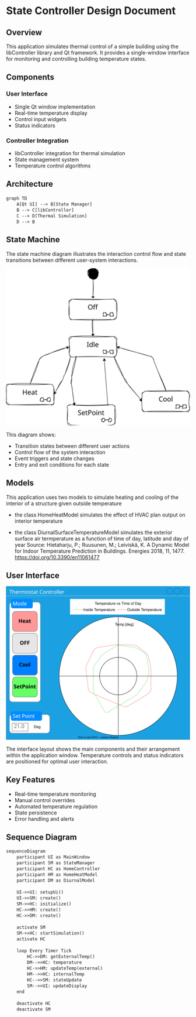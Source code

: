 # State Controller Design Document

## Overview
This application simulates thermal control of a simple building using the libController library and Qt framework. It provides a single-window interface for monitoring and controlling building temperature states.

## Components

### User Interface
- Single Qt window implementation
- Real-time temperature display
- Control input widgets
- Status indicators

### Controller Integration
- libController integration for thermal simulation
- State management system
- Temperature control algorithms

## Architecture
```mermaid
graph TD
    A[Qt UI] --> B[State Manager]
    B --> C[libController]
    C --> D[Thermal Simulation]
    D --> B
```
## State Machine
The state machine diagram illustrates the interaction control flow and state transitions between different user-system interactions.

![State machine diagram](state_machine.drawio.svg)

This diagram shows:
- Transition states between different user actions
- Control flow of the system interaction
- Event triggers and state changes
- Entry and exit conditions for each state

## Models
This application uses two models to simulate heating and cooling of the interior of a structure given outside temperature
- the class HomeHeatModel simulates the effect of HVAC plan output on interior temperature

- the class DiurnalSurfaceTemperatureModel simulates the exterior surface air termperature as a function of time of day, latitude and day of year
Source: Hietaharju, P.; Ruusunen, M.; Leiviskä, K. A Dynamic Model for Indoor Temperature Prediction in Buildings. Energies 2018, 11, 1477. https://doi.org/10.3390/en11061477

## User Interface
![User Interface Design](ux.drawio.svg)

The interface layout shows the main components and their arrangement within the application window. Temperature controls and status indicators are positioned for optimal user interaction.

## Key Features
- Real-time temperature monitoring
- Manual control overrides
- Automated temperature regulation
- State persistence
- Error handling and alerts

## Sequence Diagram
```mermaid
sequenceDiagram
    participant UI as MainWindow
    participant SM as StateManager
    participant HC as HomeController
    participant HM as HomeHeatModel
    participant DM as DiurnalModel

    UI->>UI: setupUi()
    UI->>SM: create()
    SM->>HC: initialize()
    HC->>HM: create()
    HC->>DM: create()
    
    activate SM
    SM->>HC: startSimulation()
    activate HC
    
    loop Every Timer Tick
        HC->>DM: getExternalTemp()
        DM-->>HC: temperature
        HC->>HM: updateTemp(external)
        HM-->>HC: internalTemp
        HC-->>SM: stateUpdate
        SM-->>UI: updateDisplay
    end
    
    deactivate HC
    deactivate SM
```
